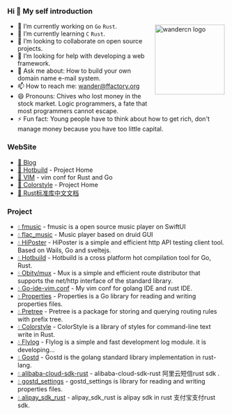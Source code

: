 ### Hi 👋 My self introduction

<!--

**wandercn/wandercn** is a ✨ _special_ ✨ repository because its `README.md` (this file) appears on your GitHub profile.
-->
<p style="height:0">
  <a href="https://github.com/anuraghazra/github-readme-stats">
    <img src="https://github-readme-stats.vercel.app/api?username=wandercn&count_private=true&show_icons=true&include_all_commits=true" alt="wandercn logo" height="160" align="right" style="margin: 5px; margin-bottom: 20px;" />
  </a>
</p>

- 🔭 I’m currently working on `Go` `Rust`.
- 🌱 I’m currently learning `C` `Rust`.
- 👯 I’m looking to collaborate on open source projects.
- 🤔 I’m looking for help with developing a web framework.
- 💬 Ask me about: How to build your own domain name e-mail system.
- 📫 How to reach me: wander@ffactory.org
- 😄 Pronouns: Chives who lost money in the stock market. Logic programmers, a fate that most programmers cannot escape.
- ⚡ Fun fact: Young people have to think about how to get rich, don't manage money because you have too little capital.



### WebSite

- [🌟 Blog](https://www.ooty.cn/)
- [🌟 Hotbuild](https://hotbuild.ooty.cn/) - Project Home
- [🌟 VIM](https://vim.ooty.cn/) - vim conf for Rust and Go
- [🌟 Colorstyle](https://colorstyle.ooty.cn/) - Project Home
- [🌟 Rust标准库中文文档](https://rust.ooty.cn/)

### Project
- [💧 fmusic](https://github.com/wandercn/fmusic) - fmusic is a open source music player on SwiftUI
- [💧 flac_music](https://github.com/wandercn/flac_music) - Music player based on druid GUI
- [💧 HiPoster](https://github.com/obity/hiposter) - HiPoster is a simple and efficient http API testing client tool. Based on Wails, Go and sveltejs.
- [💧 Hotbuild](https://github.com/wandercn/hotbuild) - Hotbuild is a cross platform hot compilation tool for Go, Rust.
- [💧 Obity/mux](https://github.com/obity/mux) - Mux is a simple and efficient route distributor that supports the net/http interface of the standard library.
- [💧 Go-ide-vim.conf](https://github.com/wandercn/go-ide-vim.conf) - My vim conf for golang IDE and rust IDE.
- [💧 Properties](https://github.com/obity/properties) - Properties is a Go library for reading and writing properties files.
- [💧 Pretree](https://crates.io/crates/pretree) - Pretree is a package for storing and querying routing rules with prefix tree.
- [💧 Colorstyle](https://crates.io/crates/colorstyle) - ColorStyle is a library of styles for command-line text write in Rust.
- [💧 Flylog](https://github.com/flylog/flylog) - Flylog is a simple and fast development log module. it is developing...
- [💧 Gostd](https://crates.io/crates/gostd) - Gostd is the golang standard library implementation in rust-lang. 
- [💧 alibaba-cloud-sdk-rust](https://crates.io/crates/alibaba-cloud-sdk-rust) - alibaba-cloud-sdk-rust 阿里云短信rust sdk .
- [💧 gostd_settings](https://crates.io/crates/gostd_settings) - gostd_settings is library for reading and writing properties files.
- [💧 alipay_sdk_rust](https://crates.io/crates/alipay_sdk_rust) - alipay_sdk_rust is alipay sdk in rust 支付宝支付rust sdk.

